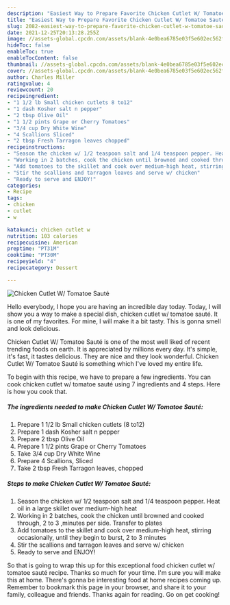 ```yaml
---
description: "Easiest Way to Prepare Favorite Chicken Cutlet W/ Tomatoe Sauté"
title: "Easiest Way to Prepare Favorite Chicken Cutlet W/ Tomatoe Sauté"
slug: 2082-easiest-way-to-prepare-favorite-chicken-cutlet-w-tomatoe-saute
date: 2021-12-25T20:13:28.255Z
image: //assets-global.cpcdn.com/assets/blank-4e0bea6785e03f5e602ec562f230caae08da540cada707380b4fe1bbebba43da.png
hideToc: false
enableToc: true
enableTocContent: false
thumbnail: //assets-global.cpcdn.com/assets/blank-4e0bea6785e03f5e602ec562f230caae08da540cada707380b4fe1bbebba43da.png
cover: //assets-global.cpcdn.com/assets/blank-4e0bea6785e03f5e602ec562f230caae08da540cada707380b4fe1bbebba43da.png
author: Charles Miller
ratingvalue: 4
reviewcount: 20
recipeingredient:
- "1 1/2 lb Small chicken cutlets 8 to12"
- "1 dash Kosher salt n pepper"
- "2 tbsp Olive Oil"
- "1 1/2 pints Grape or Cherry Tomatoes"
- "3/4 cup Dry White Wine"
- "4 Scallions Sliced"
- "2 tbsp Fresh Tarragon leaves chopped"
recipeinstructions:
- "Season the chicken w/ 1/2 teaspoon salt and 1/4 teaspoon pepper. Heat oil in a large skillet over medium-high heat"
- "Working in 2 batches, cook the chicken until browned and cooked through, 2 to 3 ,minutes per side. Transfer to plates"
- "Add tomatoes to the skillet and cook over medium-high heat, stirring occasionally, until they begin to burst, 2 to 3 minutes"
- "Stir the scallions and tarragon leaves and serve w/ chicken"
- "Ready to serve and ENJOY!"
categories:
- Recipe
tags:
- chicken
- cutlet
- w

katakunci: chicken cutlet w 
nutrition: 103 calories
recipecuisine: American
preptime: "PT31M"
cooktime: "PT30M"
recipeyield: "4"
recipecategory: Dessert

---
```



![Chicken Cutlet W/ Tomatoe Sauté](//assets-global.cpcdn.com/assets/blank-4e0bea6785e03f5e602ec562f230caae08da540cada707380b4fe1bbebba43da.png)

Hello everybody, I hope you are having an incredible day today. Today, I will show you a way to make a special dish, chicken cutlet w/ tomatoe sauté. It is one of my favorites. For mine, I will make it a bit tasty. This is gonna smell and look delicious.

Chicken Cutlet W/ Tomatoe Sauté is one of the most well liked of recent trending foods on earth. It is appreciated by millions every day. It's simple, it's fast, it tastes delicious. They are nice and they look wonderful. Chicken Cutlet W/ Tomatoe Sauté is something which I've loved my entire life.




To begin with this recipe, we have to prepare a few ingredients. You can cook chicken cutlet w/ tomatoe sauté using 7 ingredients and 4 steps. Here is how you cook that.

<!--inarticleads1-->

##### The ingredients needed to make Chicken Cutlet W/ Tomatoe Sauté:

1. Prepare 1 1/2 lb Small chicken cutlets (8 to12)
1. Prepare 1 dash Kosher salt n pepper
1. Prepare 2 tbsp Olive Oil
1. Prepare 1 1/2 pints Grape or Cherry Tomatoes
1. Take 3/4 cup Dry White Wine
1. Prepare 4 Scallions, Sliced
1. Take 2 tbsp Fresh Tarragon leaves, chopped




<!--inarticleads2-->

##### Steps to make Chicken Cutlet W/ Tomatoe Sauté:

1. Season the chicken w/ 1/2 teaspoon salt and 1/4 teaspoon pepper. Heat oil in a large skillet over medium-high heat
1. Working in 2 batches, cook the chicken until browned and cooked through, 2 to 3 ,minutes per side. Transfer to plates
1. Add tomatoes to the skillet and cook over medium-high heat, stirring occasionally, until they begin to burst, 2 to 3 minutes
1. Stir the scallions and tarragon leaves and serve w/ chicken
1. Ready to serve and ENJOY!



So that is going to wrap this up for this exceptional food chicken cutlet w/ tomatoe sauté recipe. Thanks so much for your time. I'm sure you will make this at home. There's gonna be interesting food at home recipes coming up. Remember to bookmark this page in your browser, and share it to your family, colleague and friends. Thanks again for reading. Go on get cooking!
